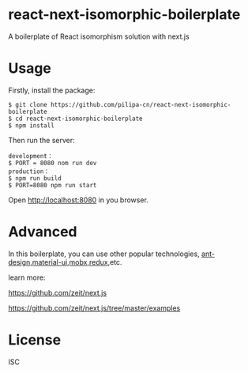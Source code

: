 # **react-next-isomorphic-boilerplate**

A boilerplate of React isomorphism solution with next.js

# Usage

Firstly, install the package:

```
$ git clone https://github.com/pilipa-cn/react-next-isomorphic-boilerplate
$ cd react-next-isomorphic-boilerplate
$ npm install
```

Then run the server:

```
development：
$ PORT = 8080 nom run dev
production：
$ npm run build
$ PORT=8080 npm run start
```

Open [http://localhost:8080](http://localhost:8080/) in you browser. 

# Advanced

In this boilerplate, you can use other popular technologies, [ant-design](https://github.com/zeit/next.js/tree/master/examples/with-ant-design),[material-ui](https://github.com/zeit/next.js/tree/master/examples/with-material-ui),[mobx](https://github.com/zeit/next.js/tree/master/examples/with-mobx),[redux](https://github.com/zeit/next.js/tree/master/examples/with-redux),etc.

learn more:

https://github.com/zeit/next.js

https://github.com/zeit/next.js/tree/master/examples

# License

ISC